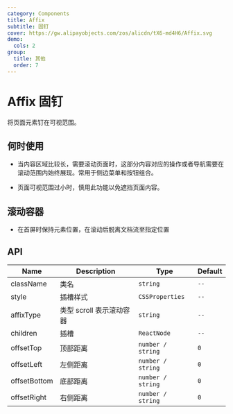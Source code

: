 ```yaml
---
category: Components
title: Affix
subtitle: 固钉
cover: https://gw.alipayobjects.com/zos/alicdn/tX6-md4H6/Affix.svg
demo:
  cols: 2
group:
  title: 其他
  order: 7
---
```


# Affix 固钉

将页面元素钉在可视范围。

## 何时使用

- 当内容区域比较长，需要滚动页面时，这部分内容对应的操作或者导航需要在滚动范围内始终展现。常用于侧边菜单和按钮组合。

- 页面可视范围过小时，慎用此功能以免遮挡页面内容。

## 滚动容器

- 在首屏时保持元素位置，在滚动后脱离文档流至指定位置

<code src="./demos/index1.tsx"></code>

## API

| Name         | Description              | Type              | Default |
| ------------ | ------------------------ | ----------------- | ------- |
| className    | 类名                     | `string`          | `--`    |
| style        | 插槽样式                 | `CSSProperties`   | `--`    |
| affixType    | 类型 scroll 表示滚动容器 | `string`          | `--`    |
| children     | 插槽                     | `ReactNode`       | `--`    |
| offsetTop    | 顶部距离                 | `number / string` | `0`     |
| offsetLeft   | 左侧距离                 | `number / string` | `0`     |
| offsetBottom | 底部距离                 | `number / string` | `0`     |
| offsetRight  | 右侧距离                 | `number / string` | `0`     |

